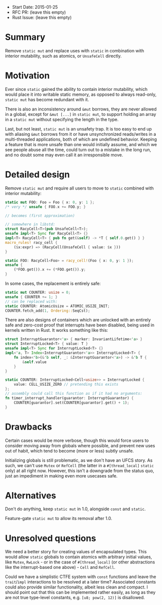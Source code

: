 - Start Date: 2015-01-25
- RFC PR: (leave this empty)
- Rust Issue: (leave this empty)

# Summary

Remove `static mut` and replace uses with `static` in combination with interior
mutability, such as atomics, or `UnsafeCell` directly.

# Motivation

Ever since `static` gained the ability to contain interior mutability, which
would place it into writable static memory, as opposed to always read-only,
`static mut` has become redundant with it.

There is also an inconsistency around `&mut` borrows, they are never allowed
in a global, except for `&mut [...]` in `static mut`, to support holding an
array in a `static mut` without specifying the length in the type.

Last, but not least, `static mut` is an unsafety trap. It is too easy to end
up with aliasing `&mut` borrows from it or have unsynchronized reads/writes
in a multi-threaded applications, both of which are undefined behavior.
Keeping a feature that is more unsafe than one would initially assume, and
which we see people abuse all the time, could turn out to a mistake in the
long run, and no doubt some may even call it an irresponsible move.

# Detailed design

Remove `static mut` and require all users to move to `static` combined with
interior mutability:
```rust
static mut FOO: Foo = Foo { x: 0, y: 1 };
/* very */ unsafe { FOO.x += FOO.y; }

// becomes (first approximation)

// somewhere in libstd:
struct RacyCell<T>(pub UnsafeCell<T>);
unsafe impl<T> Sync for RacyCell<T> {}
impl<T> RacyCell<T> { pub fn get(&self) -> *T { self.0.get() } }
macro_rules! racy_cell {
    ($x:expr) => (RacyCell(UnsafeCell { value: $x }))
}

static FOO: RacyCell<Foo> = racy_cell!(Foo { x: 0, y: 1 });
unsafe {
    (*FOO.get()).x += (*FOO.get()).y;
}
```

In some cases, the replacement is entirely safe:
```rust
static mut COUNTER: usize = 0;
unsafe { COUNTER += 1; }
// can be replaced with:
static COUNTER: AtomicUsize = ATOMIC_USIZE_INIT;
COUNTER.fetch_add(1, Ordering::SeqCst);
```

There are also designs of containers which are unlocked with an entirely safe
and zero-cost proof that interrupts have been disabled, being used in kernels
written in Rust. It works something like this:
```rust
struct InterruptGuarantor<'a> { marker: InvariantLifetime<'a> }
struct InterruptLocked<T> { value: T }
unsafe impl<T> Sync for InterruptLocked<T> {}
impl<'a, T> Index<InterruptGuarantor<'a>> InterruptLocked<T> {
    fn index<'b>(&'b self, _: &InterruptGuarantor<'a>) -> &'b T {
        &self.value
    }
}

static COUNTER: InterruptLocked<Cell<usize>> = InterruptLocked {
    value: CELL_USIZE_ZERO // pretending this exists
};
// assembly could call this function as if it had no arguments:
fn timer_interrupt_handler(guarantor: InterruptGuarantor) {
    COUNTER[guarantor].set(COUNTER[guarantor].get() + 1);
}
```

# Drawbacks

Certain cases would be more verbose, though this would force users to consider
moving away from globals where possible, and prevent new uses out of habit,
which tend to become (more or less) subtly unsafe.

Initializing globals is still problematic, as we don't have an UFCS story.
As such, we can't use `Mutex` or `RefCell` (the latter in a `#[thread_local]`
`static` only) at all right now. However, this isn't a downgrade from the
status quo, just an impediment in making even more usecases safe.

# Alternatives

Don't do anything, keep `static mut` in 1.0, alongside `const` and `static`.

Feature-gate `static mut` to allow its removal after 1.0.

# Unresolved questions

We need a better story for creating values of encapsulated types. This would
allow `static` globals to contain atomics with arbitrary initial values, like
`Mutex`, `RwLock` - or in the case of `#[thread_local]` (or other abstractions
like the interrupt-based one above) - `Cell` and `RefCell`.

Could we have a simplistic CTFE system with `const` functions and leave the
`trait`/`impl` interactions to be resolved at a later time?
Associated constants could also provide similar functionality, albeit less
clean and compact.
I should point out that this can be implemented rather easily, as long as they
are not true type-level constants, e.g. `[u8; pow(2, 12)]` is disallowed.
